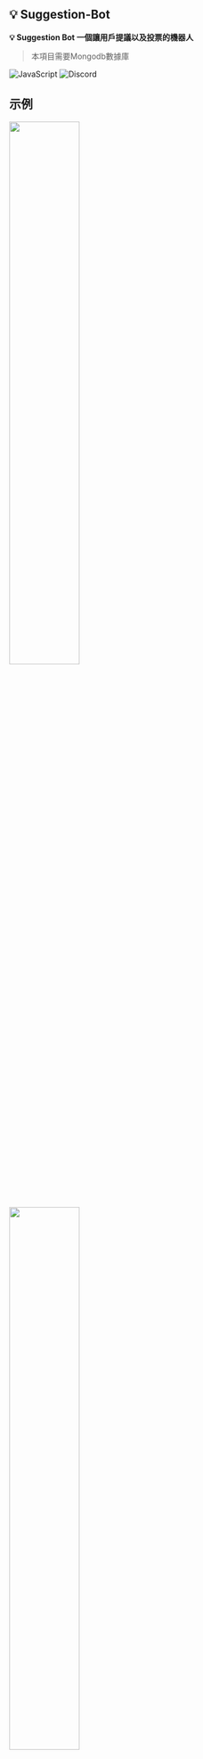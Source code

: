 ## 💡 Suggestion-Bot
**💡 Suggestion Bot 一個讓用戶提議以及投票的機器人**
> 本項目需要Mongodb數據庫

![JavaScript](https://img.shields.io/badge/javascript-%23323330.svg?style=for-the-badge&logo=javascript&logoColor=F7DF1E) ![Discord](https://img.shields.io/badge/Discord-%237289DA.svg?style=for-the-badge&logo=discord&logoColor=white&color=5865F2) 

## 示例
<img src="https://cdn.ssrv.xyz/r/u8HJnQ.jpeg"  width=50% height=50%>
<img src="https://cdn.ssrv.xyz/r/SOT8ra.png"  width=50% height=50%>
<img src="https://cdn.ssrv.xyz/r/pyCXMi.png"  width=50% height=50%>

##  功能
- 機器人信息 (/ping)
- 設置建議頻道 (/setup-suggestion)
- 回覆指定建議訊息 (/reply <訊息ID> <類型> <原因>)
- 機器人控制面板 (/manage-bot) (擁有者)

##  貢獻者

|    名稱     |    內容     |
|:---------:|:---------:|
| Ryan0204  |  創辦人/開發者  |
| Windowsed | 貢獻者 |
